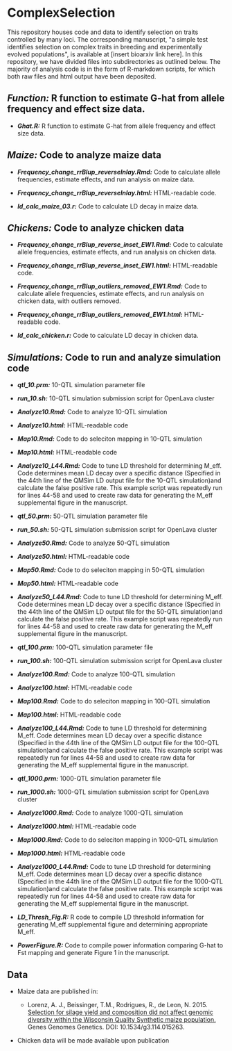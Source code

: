 # ComplexSelection
This repository houses code and data to identify selection on traits controlled by many loci. The corresponding manuscript, "a simple test identifies selection on complex traits in breeding and experimentally evolved populations", is available at [insert bioarxiv link here]. In this repository, we have divided files into subdirectories as outlined below. The majority of analysis code is in the form of R-markdown scripts, for which both raw files and html output have been deposited.

## *Function:* R function to estimate G-hat from allele frequency and effect size data.
* ***Ghat.R:*** R function to estimate G-hat from allele frequency and effect size data.



## *Maize:* Code to analyze maize data
* ***Frequency_change_rrBlup_reverseInlay.Rmd:*** Code to calculate allele frequencies, estimate effects, and run analysis on maize data.

* ***Frequency_change_rrBlup_reverseInlay.html:*** HTML-readable code.

* ***ld_calc_maize_03.r:*** Code to calculate LD decay in maize data.


## *Chickens:* Code to analyze chicken data
* ***Frequency_change_rrBlup_reverse_inset_EW1.Rmd:*** Code to calculate allele frequencies, estimate effects, and run analysis on chicken data.

* ***Frequency_change_rrBlup_reverse_inset_EW1.html:*** HTML-readable code.

* ***Frequency_change_rrBlup_outliers_removed_EW1.Rmd:*** Code to calculate allele frequencies, estimate effects, and run analysis on chicken data, with outliers removed.

* ***Frequency_change_rrBlup_outliers_removed_EW1.html:*** HTML-readable code.

* ***ld_calc_chicken.r:*** Code to calculate LD decay in chicken data.

## *Simulations:* Code to run and analyze simulation code
* ***qtl_10.prm:*** 10-QTL simulation parameter file
* ***run_10.sh:*** 10-QTL simulation submission script for OpenLava cluster
* ***Analyze10.Rmd:*** Code to analyze 10-QTL simulation
* ***Analyze10.html:*** HTML-readable code
* ***Map10.Rmd:*** Code to do seleciton mapping in 10-QTL simulation
* ***Map10.html:*** HTML-readable code
* ***Analyze10_L44.Rmd:*** Code to tune LD threshold for determining M_eff. Code determines mean LD decay over a specific distance (Specified in the 44th line of the QMSim LD output file for the 10-QTL simulation)and calculate the false positive rate. This example script was repeatedly run for lines 44-58 and used to create raw data for generating the M_eff supplemental figure in the manuscript.


* ***qtl_50.prm:*** 50-QTL simulation parameter file
* ***run_50.sh:*** 50-QTL simulation submission script for OpenLava cluster
* ***Analyze50.Rmd:*** Code to analyze 50-QTL simulation
* ***Analyze50.html:*** HTML-readable code
* ***Map50.Rmd:*** Code to do seleciton mapping in 50-QTL simulation
* ***Map50.html:*** HTML-readable code
* ***Analyze50_L44.Rmd:*** Code to tune LD threshold for determining M_eff. Code determines mean LD decay over a specific distance (Specified in the 44th line of the QMSim LD output file for the 50-QTL simulation)and calculate the false positive rate. This example script was repeatedly run for lines 44-58 and used to create raw data for generating the M_eff supplemental figure in the manuscript.

* ***qtl_100.prm:*** 100-QTL simulation parameter file
* ***run_100.sh:*** 100-QTL simulation submission script for OpenLava cluster
* ***Analyze100.Rmd:*** Code to analyze 100-QTL simulation
* ***Analyze100.html:*** HTML-readable code
* ***Map100.Rmd:*** Code to do seleciton mapping in 100-QTL simulation
* ***Map100.html:*** HTML-readable code
* ***Analyze100_L44.Rmd:*** Code to tune LD threshold for determining M_eff. Code determines mean LD decay over a specific distance (Specified in the 44th line of the QMSim LD output file for the 100-QTL simulation)and calculate the false positive rate. This example script was repeatedly run for lines 44-58 and used to create raw data for generating the M_eff supplemental figure in the manuscript.

* ***qtl_1000.prm:*** 1000-QTL simulation parameter file
* ***run_1000.sh:*** 1000-QTL simulation submission script for OpenLava cluster
* ***Analyze1000.Rmd:*** Code to analyze 1000-QTL simulation
* ***Analyze1000.html:*** HTML-readable code
* ***Map1000.Rmd:*** Code to do seleciton mapping in 1000-QTL simulation
* ***Map1000.html:*** HTML-readable code
* ***Analyze1000_L44.Rmd:*** Code to tune LD threshold for determining M_eff. Code determines mean LD decay over a specific distance (Specified in the 44th line of the QMSim LD output file for the 1000-QTL simulation)and calculate the false positive rate. This example script was repeatedly run for lines 44-58 and used to create raw data for generating the M_eff supplemental figure in the manuscript.

* ***LD_Thresh_Fig.R:*** R code to compile LD threshold information for generating M_eff supplemental figure and determining appropriate M_eff.
* ***PowerFigure.R:*** Code to compile power information comparing G-hat to Fst mapping and generate Figure 1 in the manuscript.


## Data
* Maize data are published in:
  + Lorenz, A. J., Beissinger, T.M., Rodrigues, R., de Leon, N. 2015. [Selection for silage yield and composition did not affect genomic diversity within the Wisconsin Quality Synthetic maize population.](http://www.g3journal.org/content/early/2015/02/02/g3.114.015263.abstract) Genes Genomes Genetics. DOI: 10.1534/g3.114.015263.

* Chicken data will be made available upon publication